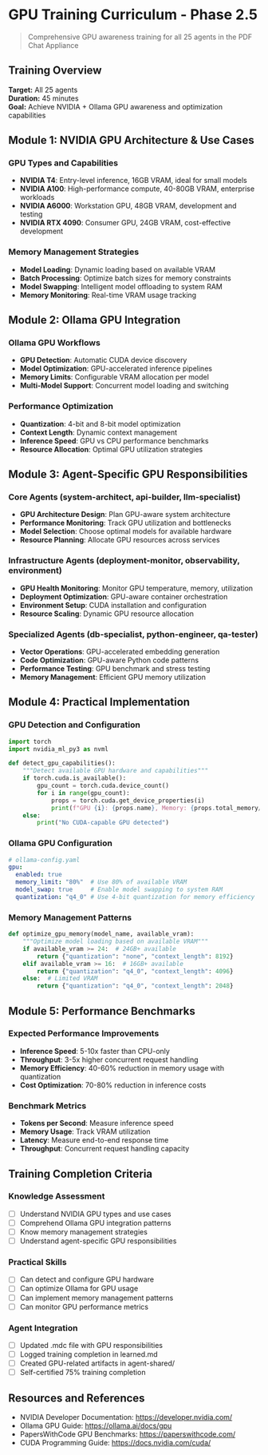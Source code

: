 # GPU Training Curriculum - Phase 2.5
> Comprehensive GPU awareness training for all 25 agents in the PDF Chat Appliance

## Training Overview
**Target:** All 25 agents  
**Duration:** 45 minutes  
**Goal:** Achieve NVIDIA + Ollama GPU awareness and optimization capabilities

## Module 1: NVIDIA GPU Architecture & Use Cases

### GPU Types and Capabilities
- **NVIDIA T4**: Entry-level inference, 16GB VRAM, ideal for small models
- **NVIDIA A100**: High-performance compute, 40-80GB VRAM, enterprise workloads
- **NVIDIA A6000**: Workstation GPU, 48GB VRAM, development and testing
- **NVIDIA RTX 4090**: Consumer GPU, 24GB VRAM, cost-effective development

### Memory Management Strategies
- **Model Loading**: Dynamic loading based on available VRAM
- **Batch Processing**: Optimize batch sizes for memory constraints
- **Model Swapping**: Intelligent model offloading to system RAM
- **Memory Monitoring**: Real-time VRAM usage tracking

## Module 2: Ollama GPU Integration

### Ollama GPU Workflows
- **GPU Detection**: Automatic CUDA device discovery
- **Model Optimization**: GPU-accelerated inference pipelines
- **Memory Limits**: Configurable VRAM allocation per model
- **Multi-Model Support**: Concurrent model loading and switching

### Performance Optimization
- **Quantization**: 4-bit and 8-bit model optimization
- **Context Length**: Dynamic context management
- **Inference Speed**: GPU vs CPU performance benchmarks
- **Resource Allocation**: Optimal GPU utilization strategies

## Module 3: Agent-Specific GPU Responsibilities

### Core Agents (system-architect, api-builder, llm-specialist)
- **GPU Architecture Design**: Plan GPU-aware system architecture
- **Performance Monitoring**: Track GPU utilization and bottlenecks
- **Model Selection**: Choose optimal models for available hardware
- **Resource Planning**: Allocate GPU resources across services

### Infrastructure Agents (deployment-monitor, observability, environment)
- **GPU Health Monitoring**: Monitor GPU temperature, memory, utilization
- **Deployment Optimization**: GPU-aware container orchestration
- **Environment Setup**: CUDA installation and configuration
- **Resource Scaling**: Dynamic GPU resource allocation

### Specialized Agents (db-specialist, python-engineer, qa-tester)
- **Vector Operations**: GPU-accelerated embedding generation
- **Code Optimization**: GPU-aware Python code patterns
- **Performance Testing**: GPU benchmark and stress testing
- **Memory Management**: Efficient GPU memory utilization

## Module 4: Practical Implementation

### GPU Detection and Configuration
```python
import torch
import nvidia_ml_py3 as nvml

def detect_gpu_capabilities():
    """Detect available GPU hardware and capabilities"""
    if torch.cuda.is_available():
        gpu_count = torch.cuda.device_count()
        for i in range(gpu_count):
            props = torch.cuda.get_device_properties(i)
            print(f"GPU {i}: {props.name}, Memory: {props.total_memory/1e9:.1f}GB")
    else:
        print("No CUDA-capable GPU detected")
```

### Ollama GPU Configuration
```yaml
# ollama-config.yaml
gpu:
  enabled: true
  memory_limit: "80%"  # Use 80% of available VRAM
  model_swap: true     # Enable model swapping to system RAM
  quantization: "q4_0" # Use 4-bit quantization for memory efficiency
```

### Memory Management Patterns
```python
def optimize_gpu_memory(model_name, available_vram):
    """Optimize model loading based on available VRAM"""
    if available_vram >= 24:  # 24GB+ available
        return {"quantization": "none", "context_length": 8192}
    elif available_vram >= 16:  # 16GB+ available
        return {"quantization": "q4_0", "context_length": 4096}
    else:  # Limited VRAM
        return {"quantization": "q4_0", "context_length": 2048}
```

## Module 5: Performance Benchmarks

### Expected Performance Improvements
- **Inference Speed**: 5-10x faster than CPU-only
- **Throughput**: 3-5x higher concurrent request handling
- **Memory Efficiency**: 40-60% reduction in memory usage with quantization
- **Cost Optimization**: 70-80% reduction in inference costs

### Benchmark Metrics
- **Tokens per Second**: Measure inference speed
- **Memory Usage**: Track VRAM utilization
- **Latency**: Measure end-to-end response time
- **Throughput**: Concurrent request handling capacity

## Training Completion Criteria

### Knowledge Assessment
- [ ] Understand NVIDIA GPU types and use cases
- [ ] Comprehend Ollama GPU integration patterns
- [ ] Know memory management strategies
- [ ] Understand agent-specific GPU responsibilities

### Practical Skills
- [ ] Can detect and configure GPU hardware
- [ ] Can optimize Ollama for GPU usage
- [ ] Can implement memory management patterns
- [ ] Can monitor GPU performance metrics

### Agent Integration
- [ ] Updated .mdc file with GPU responsibilities
- [ ] Logged training completion in learned.md
- [ ] Created GPU-related artifacts in agent-shared/
- [ ] Self-certified 75% training completion

## Resources and References
- NVIDIA Developer Documentation: https://developer.nvidia.com/
- Ollama GPU Guide: https://ollama.ai/docs/gpu
- PapersWithCode GPU Benchmarks: https://paperswithcode.com/
- CUDA Programming Guide: https://docs.nvidia.com/cuda/ 